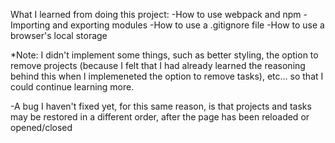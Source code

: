 What I learned from doing this project:
-How to use webpack and npm
-Importing and exporting modules
-How to use a .gitignore file
-How to use a browser's local storage

*Note: I didn't implement some things, such as better styling, the option to remove projects (because I felt that I had already learned the reasoning behind this when I implemeneted the option to remove tasks), etc... so that I could continue learning more.

-A bug I haven't fixed yet, for this same reason, is that projects and tasks may be restored in a different order, after the page has been reloaded or opened/closed
